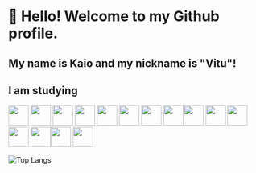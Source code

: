 # 👋 Hello! Welcome to my Github profile.
## My name is Kaio and my nickname is "Vitu"!

## I am studying

<img loading="lazy" src="https://cdn.jsdelivr.net/gh/devicons/devicon@latest/icons/html5/html5-plain-wordmark.svg" width="40" height="40"/> <img loading="lazy" src="https://cdn.jsdelivr.net/gh/devicons/devicon@latest/icons/css3/css3-original-wordmark.svg" width="40" height="40"/> <img loading="lazy" src="https://cdn.jsdelivr.net/gh/devicons/devicon@latest/icons/java/java-original-wordmark.svg" width="40" height="40" /> 
<img loading="lazy" src="https://cdn.jsdelivr.net/gh/devicons/devicon@latest/icons/spring/spring-original-wordmark.svg" width="40" height="40" /> 
<img loading="lazy" src="https://cdn.jsdelivr.net/gh/devicons/devicon@latest/icons/javascript/javascript-original.svg" width="40" height="40"/>
 <img src="https://cdn.jsdelivr.net/gh/devicons/devicon@latest/icons/react/react-original-wordmark.svg" width="40" height="40" /> <img src="https://cdn.jsdelivr.net/gh/devicons/devicon@latest/icons/nodejs/nodejs-original-wordmark.svg" width="40" height="40" /> <img src="https://cdn.jsdelivr.net/gh/devicons/devicon@latest/icons/nextjs/nextjs-original-wordmark.svg" width="40" height="40"/><img loading="lazy" src="https://cdn.jsdelivr.net/gh/devicons/devicon@latest/icons/typescript/typescript-original.svg" width="40" height="40"/> 
<img loading="lazy" src="https://cdn.jsdelivr.net/gh/devicons/devicon@latest/icons/csharp/csharp-plain.svg" width="40" height="40"/> <img loading="lazy" src="https://cdn.jsdelivr.net/gh/devicons/devicon@latest/icons/php/php-plain.svg" width="40" height="40"/> <img src="https://cdn.jsdelivr.net/gh/devicons/devicon@latest/icons/python/python-original-wordmark.svg" width="40" height="40"/> 
<img src="https://cdn.jsdelivr.net/gh/devicons/devicon@latest/icons/django/django-plain.svg" width="40" height="40"/><img src="https://cdn.jsdelivr.net/gh/devicons/devicon@latest/icons/mysql/mysql-plain-wordmark.svg" width="40" height="40"/> 
 <img src="https://cdn.jsdelivr.net/gh/devicons/devicon@latest/icons/postgresql/postgresql-plain-wordmark.svg" width="40" height="40"/>


![Top Langs](https://github-readme-stats.vercel.app/api/top-langs/?username=Kaio-0708&hide_progress=true)






